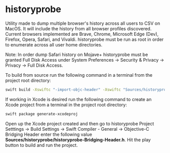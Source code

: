 # historyprobe
Utility made to dump multiple browser's history across all users to CSV on MacOS. It will include the history from all browser profiles discovered. Current browsers implemented are Brave, Chrome, Microsoft Edge (Dev), Firefox, Opera, Safari, and Vivaldi. historyprobe must be run as root in order to enumerate across all user home directories.

Note: In order dump Safari history on Mojave+ historyprobe must be granted Full Disk Access under System Preferences -> Security & Privacy -> Privacy -> Full Disk Access.

To build from source run the following command in a terminal from the project root directory:
```bash
swift build -Xswiftc "-import-objc-header" -Xswiftc "Sources/historyprobe/historyprobe-Bridging-Header.h"
```

If working in Xcode is desired run the following command to create an Xcode project from a terminal in the project root directory:
```bash
swift package generate-xcodeproj
```
Open up the Xcode project created and then go to historyprobe Project Setttings -> Build Settings -> Swift Compiler - General -> Objective-C Bridging Header enter the following value **Sources/historyprobe/historyprobe-Bridging-Header.h**. Hit the play button to build and run the project.
